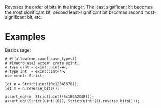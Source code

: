 Reverses the order of bits in the integer. The least significant bit becomes the
most significant bit, second least-significant bit becomes second
most-significant bit, etc.

# Examples

Basic usage:

```
# #![allow(non_camel_case_types)]
# #[macro_use] extern crate exint;
# type uint = exint::uint<4>;
# type int  = exint::int<4>;
use exint::Strict;

let n = Strict(uint!(0x12345678));
let m = n.reverse_bits();

assert_eq!(m, Strict(uint!(0x1E6A2C48)));
assert_eq!(Strict(uint!(0)), Strict(uint!(0).reverse_bits()));
```
